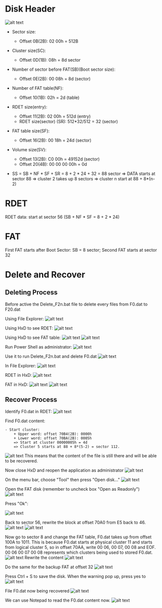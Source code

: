 # Disk Header

![alt text](image-27.png)
- Sector size:
    + Offset 0B(2B): 02 00h = 512B

- Cluster size(SC):
    + Offset 0D(1B): 08h = 8d sector

- Number of sector before FAT(SB)(Boot sector size):
    + Offset 0E(2B): 00 08h = 8d (sector)

- Number of FAT table(NF):
    + Offset 10(1B): 02h = 2d (table)

- RDET size(entry):
    + Offset 11(2B): 02 00h = 512d (entry)
    + RDET size(sector) (SR): 512*32/512 = 32 (sector)

- FAT table size(SF):
    + Offset 16(2B): 00 18h = 24d (sector)

- Volume size(SV):
    + Offset 13(2B): C0 00h = 49152d (sector)
    + Offset 20(4B): 00 00 00 00h = 0d 

- SS = SB + NF * SF + SR = 8 + 2 * 24 + 32 = 88 sector
=> DATA starts at sector 88
=> cluster 2 takes up 8 sectors => cluster n start at 88 + 8*(n-2)

# RDET
RDET data: start at sector 56 (SB + NF * SF = 8 + 2 * 24)

# FAT
First FAT starts after Boot Sector: SB = 8 sector;
Second FAT starts at sector 32

# Delete and Recover

## Deleting Process
Before active the Delete_F2n.bat file to delete every files from F0.dat to F20.dat

Using File Explorer:
![alt text](image-32.png)

Using HxD to see RDET:
![alt text](image-33.png)

Using HxD to see FAT table:
![alt text](image-34.png)
![alt text](image-35.png)

Run Power Shell as administrator:
![alt text](image-11.png)

Use it to run Delete_F2n.bat and delete F0.dat
![alt text](image-36.png)

In File Explorer:
![alt text](image-37.png)

RDET in HxD:
![alt text](image-38.png)

FAT in HxD:
![alt text](image-39.png)
![alt text](image-40.png)

## Recover Process

Identify F0.dat in RDET:
![alt text](image-41.png)

Find F0.dat content:

    - Start cluster:
        + Upper word: offset 70B4(2B): 0000h
        + Lower word: offset 70BA(2B): 0005h
        => Start at cluster 00000005h = 4d
        => Cluster 5 starts at 88 + 8*(5-2) = sector 112.

![alt text](image-42.png)
This means that the content of the file is still there and will be able to be recovered.

Now close HxD and reopen the application as administrator
![alt text](image-18.png)

On the menu bar, choose "Tool" then press "Open disk..."
![alt text](image-19.png)

Open the FAT disk (remember to uncheck box "Open as Readonly")
![alt text](image-20.png)

Press "Ok":

![alt text](image-21.png)

Back to sector 56, rewrite the block at offset 70A0 from E5 back to 46.
![alt text](image-43.png)
![alt text](image-49.png)

Now go to sector 8 and change the FAT table, F0.dat takes up from offset 100A to 1011.
This is because F0.dat starts at physical cluster 11 and starts from logical cluster 5, so in offset 70AA, write 00 06, 00 07, 00 08 and EOF. 00 06 00 07 00 08 represents which clusters being used to stored F0.dat.
![alt text](image-44.png)
Rewrite the content
![alt text](image-45.png)

Do the same for the backup FAT at offset 32
![alt text](image-46.png)

Press Ctrl + S to save the disk. When the warning pop up, press yes to 
![alt text](image-24.png)

File F0.dat now being recovered
![alt text](image-47.png)

We can use Notepad to read the F0.dat content now.
![alt text](image-48.png)